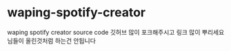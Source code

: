 # waping-spotify-creator
waping spotify creator source code
깃허브 많이 포크해주시고 링크 많이 뿌리세요
님들이 올린것처럼 하는건 안됩니다
